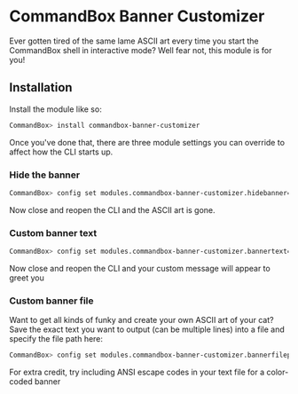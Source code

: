 ﻿# CommandBox Banner Customizer

Ever gotten tired of the same lame ASCII art every time you start the CommandBox shell in interactive mode?  Well fear not, this module is for you!

## Installation

Install the module like so:
```bash
CommandBox> install commandbox-banner-customizer
```

Once you've done that, there are three module settings you can override to affect how the CLI starts up.

### Hide the banner

```bash
CommandBox> config set modules.commandbox-banner-customizer.hidebanner=true
```
Now close and reopen the CLI and the ASCII art is gone.

### Custom banner text

```bash
CommandBox> config set modules.commandbox-banner-customizer.bannertext="I like spam!"
```
Now close and reopen the CLI and your custom message will appear to greet you

### Custom banner file

Want to get all kinds of funky and create your own ASCII art of your cat?  Save the exact text you want to output (can be multiple lines) into a file and specify the file path here:
```bash
CommandBox> config set modules.commandbox-banner-customizer.bannerfilepath="C:\\myCustomBanner.txt"
```
For extra credit, try including ANSI escape codes in your text file for a color-coded banner


